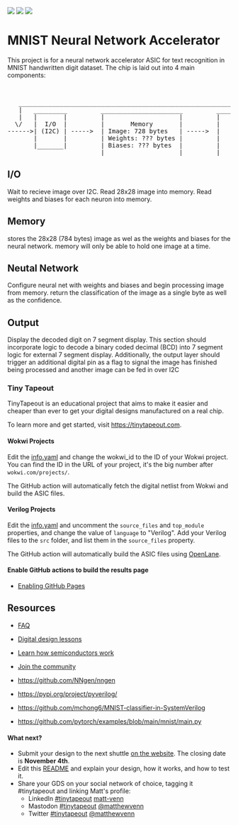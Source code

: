 ![](../../workflows/gds/badge.svg) ![](../../workflows/docs/badge.svg) ![](../../workflows/wokwi_test/badge.svg)

# MNIST Neural Network Accelerator
This project is for a neural network accelerator ASIC for text recognition in MNIST handwritten digit dataset.
The chip is laid out into 4 main components:
<pre>


   _______________________________________________________________________________________
   |   _________         ______________________         __________         __________    |
   |   |       |         |                    |         |        |         |        |    |
  \/   |  I/O  |         |       Memory       |         |   NN   |         | Output |    |
------>| (I2C) | ----->  | Image: 728 bytes   | ----->  |        | ----->  |        | --->
       |       |         | Weights: ??? bytes |         |        |         |        |
       |_______|         | Biases: ??? bytes  |         |        |         |        |
                         |____________________|         |________|         |________|
</pre>
## I/O
Wait to recieve image over I2C. Read 28x28 image into memory. Read weights and biases for each neuron into memory.

## Memory
stores the 28x28 (784 bytes) image as wel as the weights and biases for the neural network. memory will only be able to hold one image at a time.

## Neutal Network
Configure neural net with weights and biases and begin processing image from memory. return the classification of the image as a single byte as well as the confidence.

## Output
Display the decoded digit on 7 segment display. This section should incorporate logic to decode a binary coded decimal (BCD) into 7 segment logic for external 7 segment display.
Additionally, the output layer should trigger an additional digital pin as a flag to signal the image has finished being processed and another image can be fed in over I2C



### Tiny Tapeout
TinyTapeout is an educational project that aims to make it easier and cheaper than ever to get your digital designs manufactured on a real chip.

To learn more and get started, visit https://tinytapeout.com.

#### Wokwi Projects

Edit the [info.yaml](info.yaml) and change the wokwi_id to the ID of your Wokwi project. You can find the ID in the URL of your project, it's the big number after `wokwi.com/projects/`.

The GitHub action will automatically fetch the digital netlist from Wokwi and build the ASIC files.

#### Verilog Projects

Edit the [info.yaml](info.yaml) and uncomment the `source_files` and `top_module` properties, and change the value of `language` to "Verilog". Add your Verilog files to the `src` folder, and list them in the `source_files` property.

The GitHub action will automatically build the ASIC files using [OpenLane](https://www.zerotoasiccourse.com/terminology/openlane/).

#### Enable GitHub actions to build the results page

- [Enabling GitHub Pages](https://tinytapeout.com/faq/#my-github-action-is-failing-on-the-pages-part)

## Resources

- [FAQ](https://tinytapeout.com/faq/)
- [Digital design lessons](https://tinytapeout.com/digital_design/)
- [Learn how semiconductors work](https://tinytapeout.com/siliwiz/)
- [Join the community](https://discord.gg/rPK2nSjxy8)

- https://github.com/NNgen/nngen
- https://pypi.org/project/pyverilog/
- https://github.com/mchong6/MNIST-classifier-in-SystemVerilog
- https://github.com/pytorch/examples/blob/main/mnist/main.py

#### What next?

- Submit your design to the next shuttle [on the website](https://tinytapeout.com/#submit-your-design). The closing date is **November 4th**.
- Edit this [README](README.md) and explain your design, how it works, and how to test it.
- Share your GDS on your social network of choice, tagging it #tinytapeout and linking Matt's profile:
  - LinkedIn [#tinytapeout](https://www.linkedin.com/search/results/content/?keywords=%23tinytapeout) [matt-venn](https://www.linkedin.com/in/matt-venn/)
  - Mastodon [#tinytapeout](https://chaos.social/tags/tinytapeout) [@matthewvenn](https://chaos.social/@matthewvenn)
  - Twitter [#tinytapeout](https://twitter.com/hashtag/tinytapeout?src=hashtag_click) [@matthewvenn](https://twitter.com/matthewvenn)

